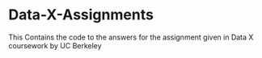 # Data-X-Assignments
This Contains the code to the answers for the assignment given in Data X coursework by UC Berkeley
